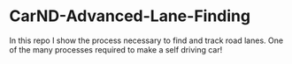 # CarND-Advanced-Lane-Finding
In this repo I show the process necessary to find and track road lanes. One of the many processes required to make a self driving car!
